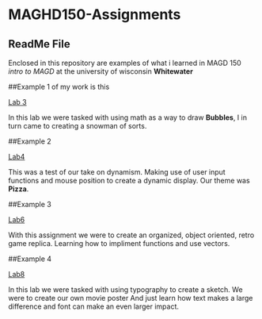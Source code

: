 # MAGHD150-Assignments

## ReadMe File

Enclosed in this repository are examples of what i learned in MAGD 150 _intro to MAGD_ 
at the university of wisconsin **Whitewater**

##Example 1 of my work is this

[Lab 3](https://github.com/Shaiai/MAGD150-Assignments/tree/gh-pages/s19Magd150lab03)

In this lab we were tasked with using math as a way to draw **Bubbles**, I in turn came to creating a snowman of sorts.

##Example 2

[Lab4](https://github.com/Shaiai/MAGD150-Assignments/blob/gh-pages/S19MagD150Lab04_Ewing/S19MagD150Lab04_Ewing.pde)

This was a test of our take on dynamism. Making use of user input functions and mouse position to create a dynamic display.
Our theme was **Pizza**.

##Example 3

[Lab6](https://github.com/Shaiai/MAGD150-Assignments/blob/gh-pages/s19magD150lab06_Ewing/s19magD150lab06_Ewing.pde)

With this assignment we were to create an organized, object oriented, retro game replica. Learning how to impliment functions and use vectors.

##Example 4

[Lab8](https://github.com/Shaiai/MAGD150-Assignments/blob/gh-pages/S19MagD150Lab08_Ewing/S19MagD150Lab08_Ewing.pde)

In this lab we were tasked with using typography to create a sketch. We were to create our own movie poster And just learn how text makes a large difference and font can make an even larger impact.
